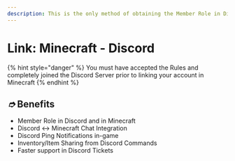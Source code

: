 ```yaml
---
description: This is the only method of obtaining the Member Role in Discord and Minecraft
---
```


# Link: Minecraft - Discord

{% hint style="danger" %}
You must have accepted the Rules and completely joined the Discord Server prior to linking your account in Minecraft
{% endhint %}

## _➮_ Benefits

* Member Role in Discord and in Minecraft
* Discord <-> Minecraft Chat Integration
* Discord Ping Notifications in-game
* Inventory/Item Sharing from Discord Commands
* Faster support in Discord Tickets
